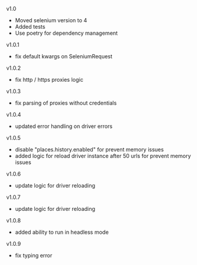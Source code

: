 v1.0 
- Moved selenium version to 4
- Added tests
- Use poetry for dependency management

v1.0.1
- fix default kwargs on SeleniumRequest

v1.0.2
- fix http / https proxies logic

v1.0.3
- fix parsing of proxies without credentials

v1.0.4
- updated error handling on driver errors

v1.0.5
- disable "places.history.enabled" for prevent memory issues
- added logic for reload driver instance after 50 urls for prevent memory issues

v1.0.6
- update logic for driver reloading

v1.0.7
- update logic for driver reloading

v1.0.8
- added ability to run in headless mode

v1.0.9
- fix typing error
